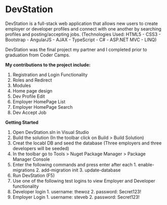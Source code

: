 # DevStation
DevStation is a full-stack web application that allows new users to create employer or developer profiles and connect with one another by searching profiles and posting/accepting jobs. (Technologies Used: HTML5 - CSS3 - Bootstrap - AngularJS - AJAX - TypeScript - C# - ASP.NET MVC - LINQ)

DevStation was the final project my partner and I completed prior to graduation from Coder Camps.

__My contributions to the project include:__

1. Registration and Login Functionality
  1. Roles and Redirect
  2. Modules
2. Home page design
3. Dev Profile Edit
4. Employer HomePage List
5. Employer HomePage Search
6. Dev Accept Job

__Getting Started__

1. Open DevStation.sln in Visual Studio
2. Build the solution (In the toolbar click on Build > Build Solution)
3. Creat the locabl DB and seed the database (Three employers and three developers will be seeded)
  1. In the toolbar go to Tools > Nuget Package Manager > Package Manager Console
  2. Enter the following commands and press enter after each
    1. enable-migrations
    2. add-migration init
    3. update-database
4. Run DevStation (F5)
5. Use one of the following test logins to view Employer and Developer functionality
  1. Developer login
    1. username: thewoz
    2. password: Secret123!
  2. Employer Login
    1. username: steveb
    2. password: Secret123!
    
